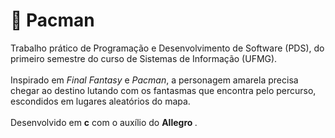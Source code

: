# :space_invader: Pacman 

Trabalho prático de Programação e Desenvolvimento de Software (PDS), do primeiro semestre do curso de Sistemas de Informação (UFMG). 
<br>
<br>
Inspirado em <i>Final Fantasy</i> e <i>Pacman</i>, a personagem amarela precisa chegar ao destino lutando com os fantasmas que encontra pelo percurso, escondidos em lugares aleatórios do mapa. 
<br>
<br>
Desenvolvido em <b>c</b> com o auxílio do <b> Allegro </b>.
